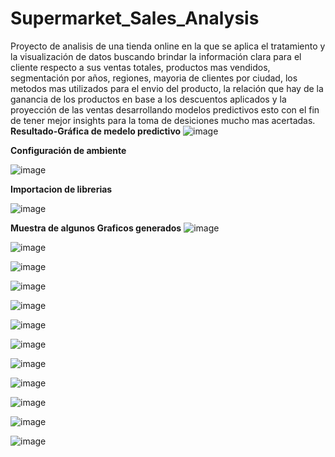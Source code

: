 # Supermarket_Sales_Analysis
Proyecto de analisis de una tienda online en la que se aplica el tratamiento y la visualización de datos buscando brindar la información clara para el cliente respecto a sus ventas totales, productos mas vendidos, segmentación por años, regiones, mayoria de clientes por ciudad, los metodos mas utilizados para el envio del producto, la relación que hay de la ganancia de los productos en base a los descuentos aplicados y la proyección de las ventas desarrollando modelos predictivos esto con el fin de tener mejor insights para la toma de desiciones mucho mas acertadas.
**Resultado-Gráfica de medelo predictivo**
![image](https://github.com/NandoGi/Supermarket_Sales_Analysis/assets/112331034/66b8ca6f-6e72-41ac-8fff-aec74f145f26)

**Configuración de ambiente**

![image](https://github.com/NandoGi/Supermarket_Sales_Analysis/assets/112331034/18211954-a6db-4d37-a1ad-9a07ea535ce8)

**Importacion de librerias**

![image](https://github.com/NandoGi/Supermarket_Sales_Analysis/assets/112331034/bcecb54f-ec73-4cb2-88f5-d48781fbae79)

**Muestra de algunos Graficos generados**
![image](https://github.com/NandoGi/Supermarket_Sales_Analysis/assets/112331034/a56174f0-d58e-4868-b898-5937e6650a99)

![image](https://github.com/NandoGi/Supermarket_Sales_Analysis/assets/112331034/0a8bf7fe-9a21-43a0-96e2-b7af56e0c60b)

![image](https://github.com/NandoGi/Supermarket_Sales_Analysis/assets/112331034/896d7eec-d6b9-45a5-bb0a-af5568a93a6c)

![image](https://github.com/NandoGi/Supermarket_Sales_Analysis/assets/112331034/e47bfcdb-6138-4942-9e88-e47e998ebdd8)

![image](https://github.com/NandoGi/Supermarket_Sales_Analysis/assets/112331034/68a6220f-c0c6-4312-9a42-109e20b5ca2a)

![image](https://github.com/NandoGi/Supermarket_Sales_Analysis/assets/112331034/76647301-4334-4161-a02c-223becbaa8d7)

![image](https://github.com/NandoGi/Supermarket_Sales_Analysis/assets/112331034/baddcdff-4eff-4344-bce7-bd2bd19cc541)

![image](https://github.com/NandoGi/Supermarket_Sales_Analysis/assets/112331034/6a80c118-49e5-4f00-b2c9-f3cfb3c9479e)

![image](https://github.com/NandoGi/Supermarket_Sales_Analysis/assets/112331034/f2ceb9b9-1267-4733-ac00-5681d2b1f6f7)

![image](https://github.com/NandoGi/Supermarket_Sales_Analysis/assets/112331034/9846f062-2236-460d-b531-10ecb38ed828)

![image](https://github.com/NandoGi/Supermarket_Sales_Analysis/assets/112331034/5aa897eb-00b5-43a4-90ee-e178e84f86ff)

![image](https://github.com/NandoGi/Supermarket_Sales_Analysis/assets/112331034/67586e9b-1ba7-4a67-a117-bf4f5a0973ef)
